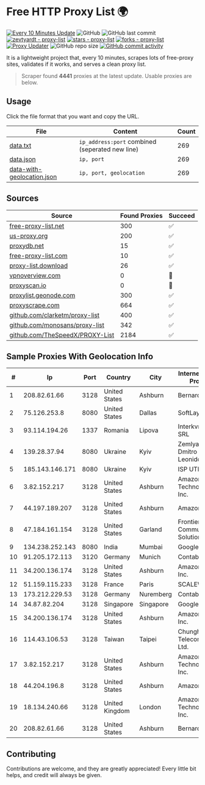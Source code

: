 
# Free HTTP Proxy List 🌍

[![Every 10 Minutes Update](https://github.com/mertguvencli/http-proxy-list/actions/workflows/main.yml/badge.svg?branch=main)](https://github.com/mertguvencli/http-proxy-list/actions/workflows/main.yml)
![GitHub](https://img.shields.io/github/license/mertguvencli/http-proxy-list)
![GitHub last commit](https://img.shields.io/github/last-commit/mertguvencli/http-proxy-list)
[![zevtyardt - proxy-list](https://img.shields.io/static/v1?label=zevtyardt&message=proxy-list&color=blue&logo=github)](https://github.com/zevtyardt/proxy-list "Go to GitHub repo")
[![stars - proxy-list](https://img.shields.io/github/stars/zevtyardt/proxy-list?style=social)](https://github.com/zevtyardt/proxy-list)
[![forks - proxy-list](https://img.shields.io/github/forks/zevtyardt/proxy-list?style=social)](https://github.com/zevtyardt/proxy-list)
[![Proxy Updater](https://github.com/zevtyardt/proxy-list/workflows/Proxy%20Updater/badge.svg)](https://github.com/zevtyardt/proxy-list/actions?query=workflow:"Proxy+Updater")
![GitHub repo size](https://img.shields.io/github/repo-size/zevtyardt/proxy-list)
[![GitHub commit activity](https://img.shields.io/github/commit-activity/m/zevtyardt/proxy-list?logo=commits)](https://github.com/zevtyardt/proxy-list/commits/main)

It is a lightweight project that, every 10 minutes, scrapes lots of free-proxy sites, validates if it works, and serves a clean proxy list.

> Scraper found **4441** proxies at the latest update. Usable proxies are below.

## Usage

Click the file format that you want and copy the URL.

|File|Content|Count|
|----|-------|-----|
|[data.txt](https://raw.githubusercontent.com/mertguvencli/http-proxy-list/main/proxy-list/data.txt)|`ip_address:port` combined (seperated new line)|269|
|[data.json](https://raw.githubusercontent.com/mertguvencli/http-proxy-list/main/proxy-list/data.json)|`ip, port`|269|
|[data-with-geolocation.json](https://raw.githubusercontent.com/mertguvencli/http-proxy-list/main/proxy-list/data-with-geolocation.json)|`ip, port, geolocation`|269|

## Sources

|Source|Found Proxies|Succeed|
|------|-------------|-------|
|[free-proxy-list.net](https://free-proxy-list.net)|300|✅|
|[us-proxy.org](https://www.us-proxy.org)|200|✅|
|[proxydb.net](http://proxydb.net)|15|✅|
|[free-proxy-list.com](https://free-proxy-list.com/?page=&port=&type%5B%5D=http&type%5B%5D=https&up_time=0&search=Search)|10|✅|
|[proxy-list.download](https://www.proxy-list.download/HTTP)|26|✅|
|[vpnoverview.com](https://vpnoverview.com/privacy/anonymous-browsing/free-proxy-servers)|0|🚫|
|[proxyscan.io](https://www.proxyscan.io)|0|🚫|
|[proxylist.geonode.com](https://proxylist.geonode.com/api/proxy-list?limit=300&page=1&sort_by=lastChecked&sort_type=desc&protocols=http,https)|300|✅|
|[proxyscrape.com](https://api.proxyscrape.com/v2/?request=displayproxies&protocol=http&timeout=10000&country=all&ssl=all&anonymity=all)|664|✅|
|[github.com/clarketm/proxy-list](https://raw.githubusercontent.com/clarketm/proxy-list/master/proxy-list-raw.txt)|400|✅|
|[github.com/monosans/proxy-list](https://raw.githubusercontent.com/monosans/proxy-list/main/proxies/http.txt)|342|✅|
|[github.com/TheSpeedX/PROXY-List](https://raw.githubusercontent.com/TheSpeedX/PROXY-List/master/http.txt)|2184|✅|


## Sample Proxies With Geolocation Info

|#|Ip|Port|Country|City|Internet Service Provider|
|-|--|----|-------|----|-------------------------|
|1|208.82.61.66|3128|United States|Ashburn|Bernardi Sounds|
|2|75.126.253.8|8080|United States|Dallas|SoftLayer|
|3|93.114.194.26|1337|Romania|Lipova|Interkvm Host SRL|
|4|139.28.37.94|8080|Ukraine|Kyiv|Zemlyaniy Dmitro Leonidovich|
|5|185.143.146.171|8080|Ukraine|Kyiv|ISP UTELS|
|6|3.82.152.217|3128|United States|Ashburn|Amazon Technologies Inc.|
|7|44.197.189.207|3128|United States|Ashburn|Amazon.com|
|8|47.184.161.154|3128|United States|Garland|Frontier Communications Solutions|
|9|134.238.252.143|8080|India|Mumbai|Google LLC|
|10|91.205.172.113|3120|Germany|Munich|Contabo GmbH|
|11|34.200.136.174|3128|United States|Ashburn|Amazon.com, Inc.|
|12|51.159.115.233|3128|France|Paris|SCALEWAY|
|13|173.212.229.53|3128|Germany|Nuremberg|Contabo GmbH|
|14|34.87.82.204|3128|Singapore|Singapore|Google LLC|
|15|34.200.136.174|3128|United States|Ashburn|Amazon.com, Inc.|
|16|114.43.106.53|3128|Taiwan|Taipei|Chunghwa Telecom Co., Ltd.|
|17|3.82.152.217|3128|United States|Ashburn|Amazon Technologies Inc.|
|18|44.204.196.8|3128|United States|Ashburn|Amazon.com|
|19|18.134.240.66|3128|United Kingdom|London|Amazon Technologies Inc.|
|20|208.82.61.66|3128|United States|Ashburn|Bernardi Sounds|



## Contributing

Contributions are welcome, and they are greatly appreciated! Every
little bit helps, and credit will always be given.

